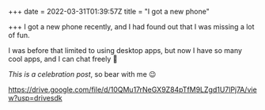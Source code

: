 +++
date = 2022-03-31T01:39:57Z
title = "I got a new phone"

+++
I got a new phone recently, and I had found out that I was missing a lot of fun.

I was before that limited to using desktop apps, but now I have so many cool apps, and I can chat freely 🤫

_This is a celebration post_, so bear with me 😉

https://drive.google.com/file/d/10QMu17rNeGX9Z84pTfM9LZgd1U7lPj7A/view?usp=drivesdk